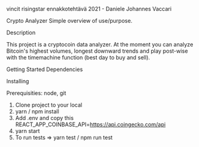 vincit risingstar ennakkotehtävä 2021 - Daniele Johannes Vaccari

Crypto Analyzer
Simple overview of use/purpose.

Description

This project is a cryptocoin data analyzer. At the moment you can analyze Bitcoin's highest volumes, longest downward trends and play post-wise with the timemachine function (best day to buy and sell).

Getting Started
Dependencies

Installing

Prerequisities: node, git

1. Clone project to your local
2. yarn / npm install
3. Add .env and copy this REACT_APP_COINBASE_API=https://api.coingecko.com/api
4. yarn start
5. To run tests => yarn test / npm run test

